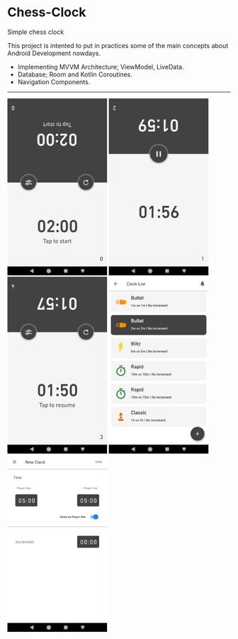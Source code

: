 # Chess-Clock
Simple chess clock

This project is intented to put in practices some of the main concepts about Android Development nowdays.

* Implementing MVVM Architecture; ViewModel, LiveData.
* Database; Room and Kotlin Coroutines.
* Navigation Components.

----
<img src="screenshots/start_game.jpg" height="400" alt="Start game"/> <img src="screenshots/running_game.jpg" height="400" alt="Running game"/>
<img src="screenshots/paused_game.jpg" height="400" alt="Paused game"/>
<img src="screenshots/clock_list.jpg" height="400" alt="Clock List"/>
<img src="screenshots/add_clock.jpg" height="400" alt="Add clok"/>
